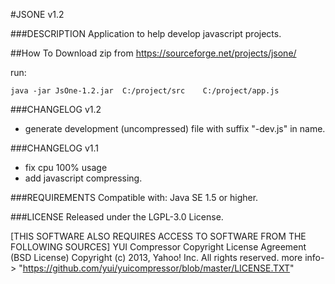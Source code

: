 #JSONE v1.2

###DESCRIPTION
Application to help develop javascript projects. 

##How To
Download  zip from https://sourceforge.net/projects/jsone/

run:
```
java -jar JsOne-1.2.jar  C:/project/src    C:/project/app.js
```

###CHANGELOG v1.2
- generate development (uncompressed) file with suffix "-dev.js" in name.

###CHANGELOG v1.1
- fix cpu 100% usage
- add javascript compressing.

###REQUIREMENTS
Compatible with: Java SE 1.5 or higher.

###LICENSE
Released under the LGPL-3.0 License.

[THIS SOFTWARE ALSO REQUIRES ACCESS TO SOFTWARE FROM THE FOLLOWING SOURCES]
YUI Compressor Copyright License Agreement (BSD License)
Copyright (c) 2013, Yahoo! Inc.
All rights reserved. 
more info-> "https://github.com/yui/yuicompressor/blob/master/LICENSE.TXT" 

